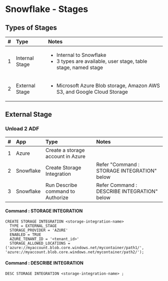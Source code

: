 # Snowflake - Stages

## Types of Stages

| # | Type    | Notes   |
| :---:   | :--- | :--- |
| 1 | Internal Stage   | <ul><li>Internal to Snowflake</li><li>3 types are available, user stage, table stage, named stage</li></ul>    |
| 2 | External Stage   | <ul><li>Microsoft Azure Blob storage, Amazon AWS S3, and Google Cloud Storage</li></ul>   |


## External Stage

### Unload 2 ADF

| # |App| Type    | Notes   |
| :---:   | :--- | :--- |:--- |
|1|Azure|Create a storage account in Azure|
|2|Snowflake|Create Storage Integration| Refer "Command : STORAGE INTEGRATION" below
|3|Snowflake|Run Describe command to Authorize| Refer Command : DESCRIBE INTEGRATION" below


#### Command : STORAGE INTEGRATION

```
CREATE STORAGE INTEGRATION <storage-integration-name>
  TYPE = EXTERNAL_STAGE
  STORAGE_PROVIDER = 'AZURE'
  ENABLED = TRUE
  AZURE_TENANT_ID = '<tenant_id>'
  STORAGE_ALLOWED_LOCATIONS = ('azure://myaccount.blob.core.windows.net/mycontainer/path1/', 'azure://myaccount.blob.core.windows.net/mycontainer/path2/');
```

#### Command : DESCRIBE INTEGRATION

```
DESC STORAGE INTEGRATION <storage-integration-name> ;
```


